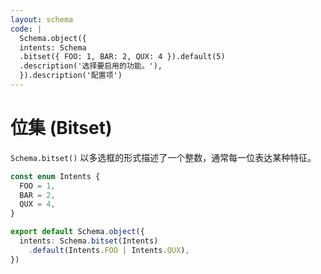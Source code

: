 ```yaml
---
layout: schema
code: |
  Schema.object({
  intents: Schema
  .bitset({ FOO: 1, BAR: 2, QUX: 4 }).default(5)
  .description('选择要启用的功能。'),
  }).description('配置项')
---
```


# 位集 (Bitset)

`Schema.bitset()` 以多选框的形式描述了一个整数，通常每一位表达某种特征。

```ts
const enum Intents {
  FOO = 1,
  BAR = 2,
  QUX = 4,
}

export default Schema.object({
  intents: Schema.bitset(Intents)
    .default(Intents.FOO | Intents.QUX),
})
```
